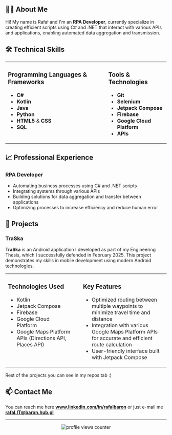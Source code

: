 ## 👨‍💻 About Me
Hi! My name is Rafał and I'm an **RPA Developer**, currently specialize in creating efficient scripts using C# and .NET that interact with various APIs and applications, enabling automated data aggregation and transmission.

## 🛠️ Technical Skills

<table style="border: none; border-collapse: collapse;">
  <tr>
    <td valign="top" style="border: none; padding-right: 30px;">
      <h3>Programming Languages & Frameworks</h3>
      <ul>
        <li><strong>C#</strong></li>
        <li><strong>Kotlin</strong></li>
        <li><strong>Java</strong></li>
        <li><strong>Python</strong></li>
        <li><strong>HTML5</strong> & <strong>CSS</strong></li>
        <li><strong>SQL</strong></li>
      </ul>
    </td>
    <td valign="top" style="border: none;">
      <h3>Tools & Technologies</h3>
      <ul>
        <li><strong>Git</strong></li>
        <li><strong>Selenium</strong></li>
        <li><strong>Jetpack Compose</strong></li>
        <li><strong>Firebase</strong></li>
        <li><strong>Google Cloud Platform</strong></li>
        <li><strong>APIs</strong></li>
      </ul>
    </td>
  </tr>
</table>

## 📈 Professional Experience

### RPA Developer
- Automating business processes using C# and .NET scripts
- Integrating systems through various APIs
- Building solutions for data aggregation and transfer between applications
- Optimizing processes to increase efficiency and reduce human error

## 🚀 Projects

### TraSka

**TraSka** is an Android application I developed as part of my Engineering Thesis, which I successfully defended in February 2025. This project demonstrates my skills in mobile development using modern Android technologies.

<table style="border: none; border-collapse: collapse;">
  <tr>
    <td valign="top" style="border: none; padding-right: 30px;">
      <h3>Technologies Used</h3>
      <ul>
        <li>Kotlin</li>
        <li>Jetpack Compose</li>
        <li>Firebase</li>
        <li>Google Cloud Platform</li>
        <li>Google Maps Platform APIs (Directions API, Places API)</li>
      </ul>
    </td>
    <td valign="top" style="border: none;">
      <h3>Key Features</h3>
      <ul>
        <li>Optimized routing between multiple waypoints to minimize travel time and distance</li>
        <li>Integration with various Google Maps Platform APIs for accurate and efficient route calculation</li>
        <li>User-friendly interface built with Jetpack Compose</li>
      </ul>
    </td>
  </tr>
</table>

Rest of the projects you can see in my repos tab :)

## 📫 Contact Me

You can reach me here **www.linkedin.com/in/rafalbaron** or just e-mail me **rafal.IT@baron.hub.pl**

---

<div align="center">
  <img src="https://komarev.com/ghpvc/?username=rafalBaron&label=Profile%20views&color=0e75b6&style=flat" alt="profile views counter">
</div>
